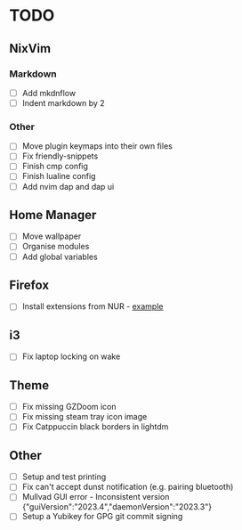 # TODO

## NixVim

### Markdown

- [ ] Add mkdnflow
- [ ] Indent markdown by 2

### Other

- [ ] Move plugin keymaps into their own files
- [ ] Fix friendly-snippets
- [ ] Finish cmp config
- [ ] Finish lualine config
- [ ] Add nvim dap and dap ui

## Home Manager

- [ ] Move wallpaper
- [ ] Organise modules
- [ ] Add global variables

## Firefox

- [ ] Install extensions from NUR - [example](https://github.com/rhoriguchi/nixos-setup/tree/master)

## i3

- [ ] Fix laptop locking on wake

## Theme

- [ ] Fix missing GZDoom icon
- [ ] Fix missing steam tray icon image
- [ ] Fix Catppuccin black borders in lightdm

## Other

- [ ] Setup and test printing
- [ ] Fix can't accept dunst notification (e.g. pairing bluetooth)
- [ ] Mullvad GUI error - Inconsistent version {"guiVersion":"2023.4","daemonVersion":"2023.3"}
- [ ] Setup a Yubikey for GPG git commit signing
